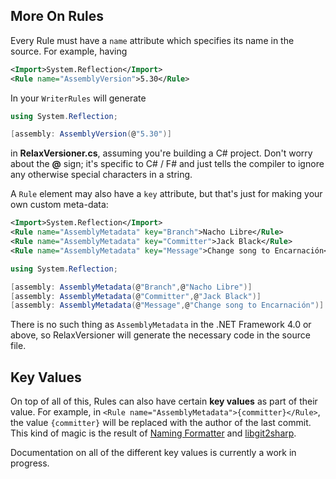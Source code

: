 ## More On Rules

Every Rule must have a `name` attribute which specifies its name in the source.
For example, having

```xml
<Import>System.Reflection</Import>
<Rule name="AssemblyVersion">5.30</Rule>
```

In your `WriterRules` will generate

```csharp
using System.Reflection;

[assembly: AssemblyVersion(@"5.30")]
```

in **RelaxVersioner.cs**, assuming you're building a C# project.
Don't worry about the **@** sign; it's specific to C# / F# and just tells the compiler to ignore any otherwise special characters in a string.

A `Rule` element may also have a `key` attribute, but that's just for making your own custom meta-data:

```xml
<Import>System.Reflection</Import>
<Rule name="AssemblyMetadata" key="Branch">Nacho Libre</Rule>
<Rule name="AssemblyMetadata" key="Committer">Jack Black</Rule>
<Rule name="AssemblyMetadata" key="Message">Change song to Encarnación<Rule>
```
```csharp
using System.Reflection;

[assembly: AssemblyMetadata(@"Branch",@"Nacho Libre")]
[assembly: AssemblyMetadata(@"Committer",@"Jack Black")]
[assembly: AssemblyMetadata(@"Message",@"Change song to Encarnación")]
```

There is no such thing as `AssemblyMetadata` in the .NET Framework 4.0 or above, so RelaxVersioner will generate the necessary code in the source file.

## Key Values

On top of all of this, Rules can also have certain **key values** as part of their value.
For example, in  `<Rule name="AssemblyMetadata">{committer}</Rule>`, the value `{committer}` will be replaced with the author of the last commit.
This kind of magic is the result of 
[Naming Formatter](https://github.com/kekyo/CenterCLR.NamingFormatter)
and
[libgit2sharp](https://github.com/libgit2/libgit2sharp).

Documentation on all of the different key values is currently a work in progress.
